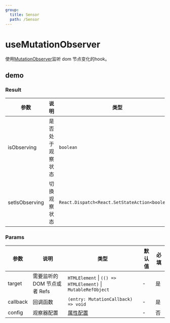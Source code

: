 ```yaml
---
group:
  title: Sensor
  path: /Sensor
---
```


# useMutationObserver

使用[MutationObserver](https://developer.mozilla.org/zh-CN/docs/Web/API/MutationObserver)监听 dom 节点变化的hook。

## demo

<code src="./Demo/index.tsx"></code>
<code src="./Demo/test.tsx"></code>


### Result

| **参数** | **说明**       | **类型**  |
| -------- | -------------- | --------- |
| isObserving   |    是否处于观察状态        | `boolean`    |
| setIsObserving  | 切换观察状态 | `React.Dispatch<React.SetStateAction<boolean>>` |

### Params

| 参数    | 说明                                         | 类型                   | 默认值 | 必填 |
|---------|----------------------------------------------|------------------------|--------|--------|
| target | 需要监听的DOM 节点或者 Refs | `HTMLElement` \| `(() => HTMLElement)` \| `MutableRefObject` | -      | 是     |
| callback | 回调函数                    | `(entry: MutationCallback) => void` | - | 是 |
| config | 观察器配置 | [属性配置](https://developer.mozilla.org/zh-CN/docs/conflicting/Web/API/MutationObserver/observe_2f2addbfa1019c23a6255648d6526387) | - | 否 |





